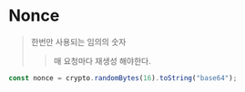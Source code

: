 # Nonce

> 한번만 사용되는 임의의 숫자
>
> > 매 요청마다 재생성 해야한다.

```ts
const nonce = crypto.randomBytes(16).toString("base64");
```
